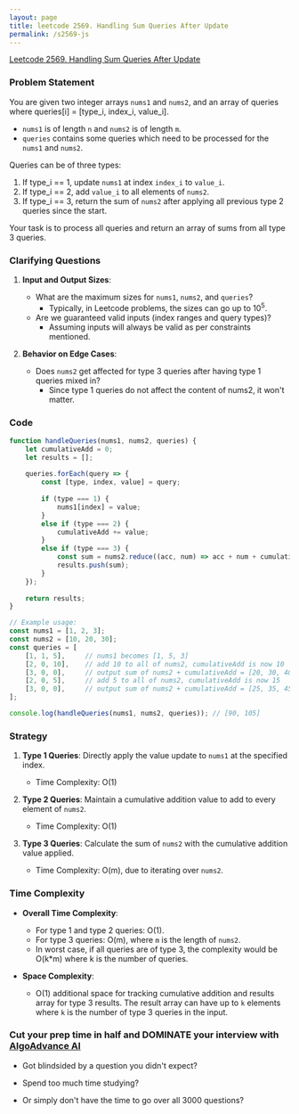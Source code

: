 ```yaml
---
layout: page
title: leetcode 2569. Handling Sum Queries After Update
permalink: /s2569-js
---
```

[Leetcode 2569. Handling Sum Queries After Update](https://algoadvance.github.io/algoadvance/l2569)
### Problem Statement

You are given two integer arrays `nums1` and `nums2`, and an array of queries where queries[i] = [type_i, index_i, value_i].

- `nums1` is of length `n` and `nums2` is of length `m`.
- `queries` contains some queries which need to be processed for the `nums1` and `nums2`.

Queries can be of three types:
1. If type_i == 1, update `nums1` at index `index_i` to `value_i`.
2. If type_i == 2, add `value_i` to all elements of `nums2`.
3. If type_i == 3, return the sum of `nums2` after applying all previous type 2 queries since the start.

Your task is to process all queries and return an array of sums from all type 3 queries.

### Clarifying Questions
1. **Input and Output Sizes**: 
   - What are the maximum sizes for `nums1`, `nums2`, and `queries`?
     - Typically, in Leetcode problems, the sizes can go up to $10^5$.
   - Are we guaranteed valid inputs (index ranges and query types)?
     - Assuming inputs will always be valid as per constraints mentioned.
     
2. **Behavior on Edge Cases**: 
   - Does `nums2` get affected for type 3 queries after having type 1 queries mixed in?
     - Since type 1 queries do not affect the content of nums2, it won't matter.

### Code

```javascript
function handleQueries(nums1, nums2, queries) {
    let cumulativeAdd = 0;
    let results = [];
    
    queries.forEach(query => {
        const [type, index, value] = query;
        
        if (type === 1) {
            nums1[index] = value;
        } 
        else if (type === 2) {
            cumulativeAdd += value;
        } 
        else if (type === 3) {
            const sum = nums2.reduce((acc, num) => acc + num + cumulativeAdd, 0);
            results.push(sum);
        }
    });
    
    return results;
}

// Example usage:
const nums1 = [1, 2, 3];
const nums2 = [10, 20, 30];
const queries = [
    [1, 1, 5],     // nums1 becomes [1, 5, 3]
    [2, 0, 10],    // add 10 to all of nums2, cumulativeAdd is now 10
    [3, 0, 0],     // output sum of nums2 + cumulativeAdd = [20, 30, 40], sum = 90
    [2, 0, 5],     // add 5 to all of nums2, cumulativeAdd is now 15
    [3, 0, 0],     // output sum of nums2 + cumulativeAdd = [25, 35, 45], sum = 105
];

console.log(handleQueries(nums1, nums2, queries)); // [90, 105]
```

### Strategy

1. **Type 1 Queries**: Directly apply the value update to `nums1` at the specified index.
   - Time Complexity: O(1)
   
2. **Type 2 Queries**: Maintain a cumulative addition value to add to every element of `nums2`.
   - Time Complexity: O(1)
   
3. **Type 3 Queries**: Calculate the sum of `nums2` with the cumulative addition value applied.
   - Time Complexity: O(m), due to iterating over `nums2`.

### Time Complexity

- **Overall Time Complexity**: 
  - For type 1 and type 2 queries: O(1).
  - For type 3 queries: O(m), where `m` is the length of `nums2`.
  - In worst case, if all queries are of type 3, the complexity would be O(k*m) where k is the number of queries.

- **Space Complexity**: 
  - O(1) additional space for tracking cumulative addition and results array for type 3 results. The result array can have up to `k` elements where `k` is the number of type 3 queries in the input.


### Cut your prep time in half and DOMINATE your interview with [AlgoAdvance AI](https://algoAdvance.com)

- Got blindsided by a question you didn't expect?

- Spend too much time studying?

- Or simply don't have the time to go over all 3000 questions?

